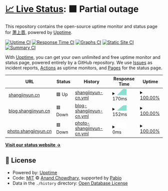 # [📈 Live Status](https://demo.upptime.js.org): <!--live status--> **🟧 Partial outage**

This repository contains the open-source uptime monitor and status page for [萧上晋](https://software.shangjinyun.cn/), powered by [Upptime](https://github.com/upptime/upptime).

[![Uptime CI](https://github.com/Shangjin-Xiao/shangjinyun-state/workflows/Uptime%20CI/badge.svg)](https://github.com/Shangjin-Xiao/shangjinyun-state/actions?query=workflow%3A%22Uptime+CI%22)
[![Response Time CI](https://github.com/Shangjin-Xiao/shangjinyun-state/workflows/Response%20Time%20CI/badge.svg)](https://github.com/Shangjin-Xiao/shangjinyun-state/actions?query=workflow%3A%22Response+Time+CI%22)
[![Graphs CI](https://github.com/Shangjin-Xiao/shangjinyun-state/workflows/Graphs%20CI/badge.svg)](https://github.com/Shangjin-Xiao/shangjinyun-state/actions?query=workflow%3A%22Graphs+CI%22)
[![Static Site CI](https://github.com/Shangjin-Xiao/shangjinyun-state/workflows/Static%20Site%20CI/badge.svg)](https://github.com/Shangjin-Xiao/shangjinyun-state/actions?query=workflow%3A%22Static+Site+CI%22)
[![Summary CI](https://github.com/Shangjin-Xiao/shangjinyun-state/workflows/Summary%20CI/badge.svg)](https://github.com/Shangjin-Xiao/shangjinyun-state/actions?query=workflow%3A%22Summary+CI%22)

With [Upptime](https://upptime.js.org), you can get your own unlimited and free uptime monitor and status page, powered entirely by a GitHub repository. We use [Issues](https://github.com/Shangjin-Xiao/shangjinyun-state/issues) as incident reports, [Actions](https://github.com/Shangjin-Xiao/shangjinyun-state/actions) as uptime monitors, and [Pages](https://demo.upptime.js.org) for the status page.

<!--start: status pages-->
<!-- This summary is generated by Upptime (https://github.com/upptime/upptime) -->
<!-- Do not edit this manually, your changes will be overwritten -->
<!-- prettier-ignore -->
| URL | Status | History | Response Time | Uptime |
| --- | ------ | ------- | ------------- | ------ |
| <img alt="" src="https://icons.duckduckgo.com/ip3/www.shangjinyun.cn.ico" height="13"> [shangjinyun.cn](https://www.shangjinyun.cn) | 🟩 Up | [shangjinyun-cn.yml](https://github.com/Shangjin-Xiao/shangjinyun-state/commits/HEAD/history/shangjinyun-cn.yml) | <details><summary><img alt="Response time graph" src="./graphs/shangjinyun-cn/response-time-week.png" height="20"> 170ms</summary><br><a href="https://demo.upptime.js.org/history/shangjinyun-cn"><img alt="Response time 170" src="https://img.shields.io/endpoint?url=https%3A%2F%2Fraw.githubusercontent.com%2FShangjin-Xiao%2Fshangjinyun-state%2FHEAD%2Fapi%2Fshangjinyun-cn%2Fresponse-time.json"></a><br><a href="https://demo.upptime.js.org/history/shangjinyun-cn"><img alt="24-hour response time 170" src="https://img.shields.io/endpoint?url=https%3A%2F%2Fraw.githubusercontent.com%2FShangjin-Xiao%2Fshangjinyun-state%2FHEAD%2Fapi%2Fshangjinyun-cn%2Fresponse-time-day.json"></a><br><a href="https://demo.upptime.js.org/history/shangjinyun-cn"><img alt="7-day response time 170" src="https://img.shields.io/endpoint?url=https%3A%2F%2Fraw.githubusercontent.com%2FShangjin-Xiao%2Fshangjinyun-state%2FHEAD%2Fapi%2Fshangjinyun-cn%2Fresponse-time-week.json"></a><br><a href="https://demo.upptime.js.org/history/shangjinyun-cn"><img alt="30-day response time 170" src="https://img.shields.io/endpoint?url=https%3A%2F%2Fraw.githubusercontent.com%2FShangjin-Xiao%2Fshangjinyun-state%2FHEAD%2Fapi%2Fshangjinyun-cn%2Fresponse-time-month.json"></a><br><a href="https://demo.upptime.js.org/history/shangjinyun-cn"><img alt="1-year response time 170" src="https://img.shields.io/endpoint?url=https%3A%2F%2Fraw.githubusercontent.com%2FShangjin-Xiao%2Fshangjinyun-state%2FHEAD%2Fapi%2Fshangjinyun-cn%2Fresponse-time-year.json"></a></details> | <details><summary><a href="https://demo.upptime.js.org/history/shangjinyun-cn">100.00%</a></summary><a href="https://demo.upptime.js.org/history/shangjinyun-cn"><img alt="All-time uptime 100.00%" src="https://img.shields.io/endpoint?url=https%3A%2F%2Fraw.githubusercontent.com%2FShangjin-Xiao%2Fshangjinyun-state%2FHEAD%2Fapi%2Fshangjinyun-cn%2Fuptime.json"></a><br><a href="https://demo.upptime.js.org/history/shangjinyun-cn"><img alt="24-hour uptime 100.00%" src="https://img.shields.io/endpoint?url=https%3A%2F%2Fraw.githubusercontent.com%2FShangjin-Xiao%2Fshangjinyun-state%2FHEAD%2Fapi%2Fshangjinyun-cn%2Fuptime-day.json"></a><br><a href="https://demo.upptime.js.org/history/shangjinyun-cn"><img alt="7-day uptime 100.00%" src="https://img.shields.io/endpoint?url=https%3A%2F%2Fraw.githubusercontent.com%2FShangjin-Xiao%2Fshangjinyun-state%2FHEAD%2Fapi%2Fshangjinyun-cn%2Fuptime-week.json"></a><br><a href="https://demo.upptime.js.org/history/shangjinyun-cn"><img alt="30-day uptime 100.00%" src="https://img.shields.io/endpoint?url=https%3A%2F%2Fraw.githubusercontent.com%2FShangjin-Xiao%2Fshangjinyun-state%2FHEAD%2Fapi%2Fshangjinyun-cn%2Fuptime-month.json"></a><br><a href="https://demo.upptime.js.org/history/shangjinyun-cn"><img alt="1-year uptime 100.00%" src="https://img.shields.io/endpoint?url=https%3A%2F%2Fraw.githubusercontent.com%2FShangjin-Xiao%2Fshangjinyun-state%2FHEAD%2Fapi%2Fshangjinyun-cn%2Fuptime-year.json"></a></details>
| <img alt="" src="https://icons.duckduckgo.com/ip3/blog.shangjinyun.cn.ico" height="13"> [blog.shangjinyun.cn](https://blog.shangjinyun.cn) | 🟥 Down | [blog-shangjinyun-cn.yml](https://github.com/Shangjin-Xiao/shangjinyun-state/commits/HEAD/history/blog-shangjinyun-cn.yml) | <details><summary><img alt="Response time graph" src="./graphs/blog-shangjinyun-cn/response-time-week.png" height="20"> 152ms</summary><br><a href="https://demo.upptime.js.org/history/blog-shangjinyun-cn"><img alt="Response time 152" src="https://img.shields.io/endpoint?url=https%3A%2F%2Fraw.githubusercontent.com%2FShangjin-Xiao%2Fshangjinyun-state%2FHEAD%2Fapi%2Fblog-shangjinyun-cn%2Fresponse-time.json"></a><br><a href="https://demo.upptime.js.org/history/blog-shangjinyun-cn"><img alt="24-hour response time 152" src="https://img.shields.io/endpoint?url=https%3A%2F%2Fraw.githubusercontent.com%2FShangjin-Xiao%2Fshangjinyun-state%2FHEAD%2Fapi%2Fblog-shangjinyun-cn%2Fresponse-time-day.json"></a><br><a href="https://demo.upptime.js.org/history/blog-shangjinyun-cn"><img alt="7-day response time 152" src="https://img.shields.io/endpoint?url=https%3A%2F%2Fraw.githubusercontent.com%2FShangjin-Xiao%2Fshangjinyun-state%2FHEAD%2Fapi%2Fblog-shangjinyun-cn%2Fresponse-time-week.json"></a><br><a href="https://demo.upptime.js.org/history/blog-shangjinyun-cn"><img alt="30-day response time 152" src="https://img.shields.io/endpoint?url=https%3A%2F%2Fraw.githubusercontent.com%2FShangjin-Xiao%2Fshangjinyun-state%2FHEAD%2Fapi%2Fblog-shangjinyun-cn%2Fresponse-time-month.json"></a><br><a href="https://demo.upptime.js.org/history/blog-shangjinyun-cn"><img alt="1-year response time 152" src="https://img.shields.io/endpoint?url=https%3A%2F%2Fraw.githubusercontent.com%2FShangjin-Xiao%2Fshangjinyun-state%2FHEAD%2Fapi%2Fblog-shangjinyun-cn%2Fresponse-time-year.json"></a></details> | <details><summary><a href="https://demo.upptime.js.org/history/blog-shangjinyun-cn">100.00%</a></summary><a href="https://demo.upptime.js.org/history/blog-shangjinyun-cn"><img alt="All-time uptime 10537.28%" src="https://img.shields.io/endpoint?url=https%3A%2F%2Fraw.githubusercontent.com%2FShangjin-Xiao%2Fshangjinyun-state%2FHEAD%2Fapi%2Fblog-shangjinyun-cn%2Fuptime.json"></a><br><a href="https://demo.upptime.js.org/history/blog-shangjinyun-cn"><img alt="24-hour uptime 100.00%" src="https://img.shields.io/endpoint?url=https%3A%2F%2Fraw.githubusercontent.com%2FShangjin-Xiao%2Fshangjinyun-state%2FHEAD%2Fapi%2Fblog-shangjinyun-cn%2Fuptime-day.json"></a><br><a href="https://demo.upptime.js.org/history/blog-shangjinyun-cn"><img alt="7-day uptime 100.00%" src="https://img.shields.io/endpoint?url=https%3A%2F%2Fraw.githubusercontent.com%2FShangjin-Xiao%2Fshangjinyun-state%2FHEAD%2Fapi%2Fblog-shangjinyun-cn%2Fuptime-week.json"></a><br><a href="https://demo.upptime.js.org/history/blog-shangjinyun-cn"><img alt="30-day uptime 100.00%" src="https://img.shields.io/endpoint?url=https%3A%2F%2Fraw.githubusercontent.com%2FShangjin-Xiao%2Fshangjinyun-state%2FHEAD%2Fapi%2Fblog-shangjinyun-cn%2Fuptime-month.json"></a><br><a href="https://demo.upptime.js.org/history/blog-shangjinyun-cn"><img alt="1-year uptime 100.00%" src="https://img.shields.io/endpoint?url=https%3A%2F%2Fraw.githubusercontent.com%2FShangjin-Xiao%2Fshangjinyun-state%2FHEAD%2Fapi%2Fblog-shangjinyun-cn%2Fuptime-year.json"></a></details>
| <img alt="" src="https://icons.duckduckgo.com/ip3/photo.shangjinyun.cn.ico" height="13"> [photo.shangjinyun.cn](https://photo.shangjinyun.cn) | 🟥 Down | [photo-shangjinyun-cn.yml](https://github.com/Shangjin-Xiao/shangjinyun-state/commits/HEAD/history/photo-shangjinyun-cn.yml) | <details><summary><img alt="Response time graph" src="./graphs/photo-shangjinyun-cn/response-time-week.png" height="20"> 0ms</summary><br><a href="https://demo.upptime.js.org/history/photo-shangjinyun-cn"><img alt="Response time 0" src="https://img.shields.io/endpoint?url=https%3A%2F%2Fraw.githubusercontent.com%2FShangjin-Xiao%2Fshangjinyun-state%2FHEAD%2Fapi%2Fphoto-shangjinyun-cn%2Fresponse-time.json"></a><br><a href="https://demo.upptime.js.org/history/photo-shangjinyun-cn"><img alt="24-hour response time 0" src="https://img.shields.io/endpoint?url=https%3A%2F%2Fraw.githubusercontent.com%2FShangjin-Xiao%2Fshangjinyun-state%2FHEAD%2Fapi%2Fphoto-shangjinyun-cn%2Fresponse-time-day.json"></a><br><a href="https://demo.upptime.js.org/history/photo-shangjinyun-cn"><img alt="7-day response time 0" src="https://img.shields.io/endpoint?url=https%3A%2F%2Fraw.githubusercontent.com%2FShangjin-Xiao%2Fshangjinyun-state%2FHEAD%2Fapi%2Fphoto-shangjinyun-cn%2Fresponse-time-week.json"></a><br><a href="https://demo.upptime.js.org/history/photo-shangjinyun-cn"><img alt="30-day response time 0" src="https://img.shields.io/endpoint?url=https%3A%2F%2Fraw.githubusercontent.com%2FShangjin-Xiao%2Fshangjinyun-state%2FHEAD%2Fapi%2Fphoto-shangjinyun-cn%2Fresponse-time-month.json"></a><br><a href="https://demo.upptime.js.org/history/photo-shangjinyun-cn"><img alt="1-year response time 0" src="https://img.shields.io/endpoint?url=https%3A%2F%2Fraw.githubusercontent.com%2FShangjin-Xiao%2Fshangjinyun-state%2FHEAD%2Fapi%2Fphoto-shangjinyun-cn%2Fresponse-time-year.json"></a></details> | <details><summary><a href="https://demo.upptime.js.org/history/photo-shangjinyun-cn">100.00%</a></summary><a href="https://demo.upptime.js.org/history/photo-shangjinyun-cn"><img alt="All-time uptime 11080.52%" src="https://img.shields.io/endpoint?url=https%3A%2F%2Fraw.githubusercontent.com%2FShangjin-Xiao%2Fshangjinyun-state%2FHEAD%2Fapi%2Fphoto-shangjinyun-cn%2Fuptime.json"></a><br><a href="https://demo.upptime.js.org/history/photo-shangjinyun-cn"><img alt="24-hour uptime 100.00%" src="https://img.shields.io/endpoint?url=https%3A%2F%2Fraw.githubusercontent.com%2FShangjin-Xiao%2Fshangjinyun-state%2FHEAD%2Fapi%2Fphoto-shangjinyun-cn%2Fuptime-day.json"></a><br><a href="https://demo.upptime.js.org/history/photo-shangjinyun-cn"><img alt="7-day uptime 100.00%" src="https://img.shields.io/endpoint?url=https%3A%2F%2Fraw.githubusercontent.com%2FShangjin-Xiao%2Fshangjinyun-state%2FHEAD%2Fapi%2Fphoto-shangjinyun-cn%2Fuptime-week.json"></a><br><a href="https://demo.upptime.js.org/history/photo-shangjinyun-cn"><img alt="30-day uptime 100.00%" src="https://img.shields.io/endpoint?url=https%3A%2F%2Fraw.githubusercontent.com%2FShangjin-Xiao%2Fshangjinyun-state%2FHEAD%2Fapi%2Fphoto-shangjinyun-cn%2Fuptime-month.json"></a><br><a href="https://demo.upptime.js.org/history/photo-shangjinyun-cn"><img alt="1-year uptime 100.00%" src="https://img.shields.io/endpoint?url=https%3A%2F%2Fraw.githubusercontent.com%2FShangjin-Xiao%2Fshangjinyun-state%2FHEAD%2Fapi%2Fphoto-shangjinyun-cn%2Fuptime-year.json"></a></details>

<!--end: status pages-->

[**Visit our status website →**](https://demo.upptime.js.org)

## 📄 License

- Powered by: [Upptime](https://github.com/upptime/upptime)
- Code: [MIT](./LICENSE) © [Anand Chowdhary](https://anandchowdhary.com), supported by [Pabio](https://pabio.com)
- Data in the `./history` directory: [Open Database License](https://opendatacommons.org/licenses/odbl/1-0/)
